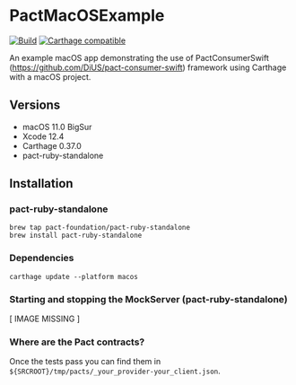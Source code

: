 # PactMacOSExample
[![Build](https://github.com/surpher/PactMacOSExample/workflows/Build/badge.svg)](https://github.com/surpher/PactMacOSExample/actions?query=workflow%3ABuild)
[![Carthage compatible](https://img.shields.io/badge/Carthage-compatible-4BC51D.svg?style=flat)](https://github.com/Carthage/Carthage)

An example macOS app demonstrating the use of PactConsumerSwift (https://github.com/DiUS/pact-consumer-swift) framework using Carthage with a macOS project.

## Versions

- macOS 11.0 BigSur
- Xcode 12.4
- Carthage 0.37.0
- pact-ruby-standalone

## Installation

### pact-ruby-standalone

```shell
brew tap pact-foundation/pact-ruby-standalone
brew install pact-ruby-standalone
```

### Dependencies

```shell
carthage update --platform macos
```
### Starting and stopping the MockServer (pact-ruby-standalone)

[ IMAGE MISSING ]

### Where are the Pact contracts?

Once the tests pass you can find them in `${SRCROOT}/tmp/pacts/_your_provider-your_client.json`.
